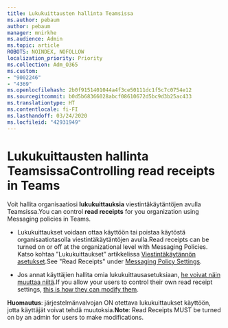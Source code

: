 ```yaml
---
title: Lukukuittausten hallinta Teamsissa
ms.author: pebaum
author: pebaum
manager: mnirkhe
ms.audience: Admin
ms.topic: article
ROBOTS: NOINDEX, NOFOLLOW
localization_priority: Priority
ms.collection: Adm_O365
ms.custom:
- "9002246"
- "4369"
ms.openlocfilehash: 2b0f9151401044a4f3ce50111dc1f5c7c0754e12
ms.sourcegitcommit: b0d5b68366028abcf08610672d5bc9d3b25ac433
ms.translationtype: HT
ms.contentlocale: fi-FI
ms.lasthandoff: 03/24/2020
ms.locfileid: "42931949"
---
```

# <a name="controlling-read-receipts-in-teams"></a><span data-ttu-id="ff465-102">Lukukuittausten hallinta Teamsissa</span><span class="sxs-lookup"><span data-stu-id="ff465-102">Controlling read receipts in Teams</span></span>

<span data-ttu-id="ff465-103">Voit hallita organisaatiosi **lukukuittauksia** viestintäkäytäntöjen avulla Teamsissa.</span><span class="sxs-lookup"><span data-stu-id="ff465-103">You can control **read receipts** for you organization using Messaging policies in Teams.</span></span>

- <span data-ttu-id="ff465-104">Lukukuittaukset voidaan ottaa käyttöön tai poistaa käytöstä organisaatiotasolla viestintäkäytäntöjen avulla.</span><span class="sxs-lookup"><span data-stu-id="ff465-104">Read receipts can be turned on or off at the organizational level with Messaging Policies.</span></span> <span data-ttu-id="ff465-105">Katso kohtaa ”Lukukuittaukset” artikkelissa [Viestintäkäytännön asetukset](https://docs.microsoft.com/microsoftteams/messaging-policies-in-teams#messaging-policy-settings).</span><span class="sxs-lookup"><span data-stu-id="ff465-105">See "Read Receipts" under [Messaging Policy Settings](https://docs.microsoft.com/microsoftteams/messaging-policies-in-teams#messaging-policy-settings).</span></span>

- <span data-ttu-id="ff465-106">Jos annat käyttäjien hallita omia lukukuittausasetuksiaan, [he voivat näin muuttaa niitä](https://docs.microsoft.com/microsoftteams/messaging-policies-in-teams#messaging-policy-settings).</span><span class="sxs-lookup"><span data-stu-id="ff465-106">If you allow your users to control their own read receipt settings, [this is how they can modify them](https://docs.microsoft.com/microsoftteams/messaging-policies-in-teams#messaging-policy-settings).</span></span> 

<span data-ttu-id="ff465-107">**Huomautus**: järjestelmänvalvojan ON otettava lukukuittaukset käyttöön, jotta käyttäjät voivat tehdä muutoksia.</span><span class="sxs-lookup"><span data-stu-id="ff465-107">**Note**: Read Receipts MUST be turned on by an admin for users to make modifications.</span></span>
